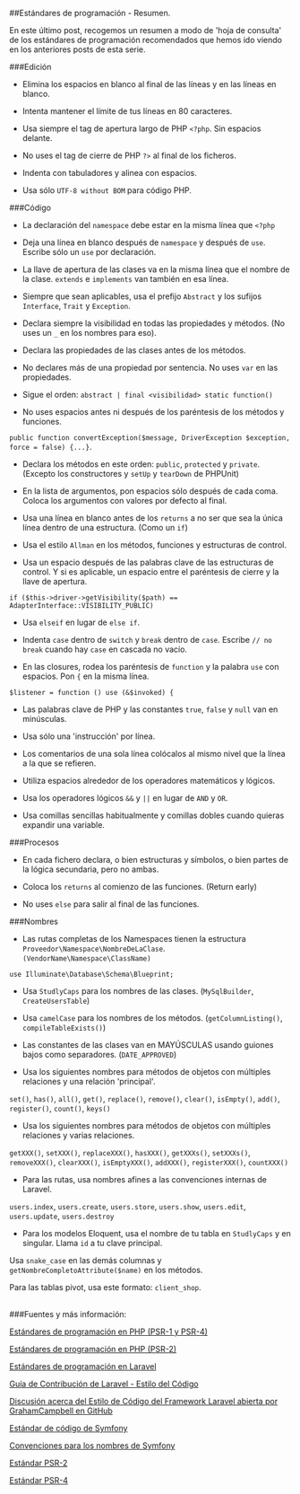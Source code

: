 ##Estándares de programación - Resumen.

En este último post, recogemos un resumen a modo de 'hoja de consulta' de los estándares de programación recomendados que hemos ido viendo en los anteriores posts de esta serie.

###Edición

 - Elimina los espacios en blanco al final de las líneas y en las líneas en blanco.

 - Intenta mantener el límite de tus líneas en 80 caracteres.

 - Usa siempre el tag de apertura largo de PHP `<?php`. Sin espacios delante.

 - No uses el tag de cierre de PHP `?>` al final de los ficheros.

 - Indenta con tabuladores y alinea con espacios.

 - Usa sólo `UTF-8 without BOM` para código PHP.  

###Código

 - La declaración del `namespace` debe estar en la misma línea que `<?php`

 - Deja una línea en blanco después de `namespace` y después de `use`. Escribe sólo un `use` por declaración.

 - La llave de apertura de las clases va en la misma línea que el nombre de la clase. `extends` e `implements` van también en esa línea.

 - Siempre que sean aplicables, usa el prefijo `Abstract` y los sufijos `Interface`, `Trait` y `Exception`.

 - Declara siempre la visibilidad en todas las propiedades y métodos. (No uses un `_` en los nombres para eso).

 - Declara las propiedades de las clases antes de los métodos.

 - No declares más de una propiedad por sentencia. No uses `var` en las propiedades.
 
 - Sigue el orden: `abstract | final <visibilidad> static function()`

 - No uses espacios antes ni después de los paréntesis de los métodos y funciones.
 
 `public function convertException($message, DriverException $exception, force = false) {...}`.

 - Declara los métodos en este orden: `public`, `protected` y `private`. (Excepto los constructores y `setUp` y `tearDown` de PHPUnit)

 - En la lista de argumentos, pon espacios sólo después de cada coma. Coloca los argumentos con valores por defecto al final.

 - Usa una línea en blanco antes de los `returns` a no ser que sea la única línea dentro de una estructura. (Como un `if`)

 - Usa el estilo `Allman` en los métodos, funciones y estructuras de control.

 - Usa un espacio después de las palabras clave de las estructuras de control. Y si es aplicable, un espacio entre el paréntesis de cierre y la llave de apertura.
  
 `if ($this->driver->getVisibility($path) == AdapterInterface::VISIBILITY_PUBLIC)`
 
 - Usa `elseif` en lugar de `else if`. 

 - Indenta `case` dentro de `switch` y `break` dentro de `case`. Escribe `// no break` cuando hay `case` en cascada no vacío.

 - En las closures, rodea los paréntesis de `function` y la palabra `use` con espacios. Pon `{` en la misma línea.

 `$listener = function () use (&$invoked) {`

 - Las palabras clave de PHP y las constantes `true`, `false` y `null` van en minúsculas.

 - Usa sólo una 'instrucción' por línea. 

 - Los comentarios de una sola línea colócalos al mismo nivel que la línea a la que se refieren.

 - Utiliza espacios alrededor de los operadores matemáticos y lógicos.

 - Usa los operadores lógicos `&&` y `||` en lugar de `AND` y `OR`.

 - Usa comillas sencillas habitualmente y comillas dobles cuando quieras expandir una variable.

###Procesos

 - En cada fichero declara, o bien estructuras y símbolos, o bien partes de la lógica secundaria, pero no ambas.

 - Coloca los `returns` al comienzo de las funciones. (Return early)

 - No uses `else` para salir al final de las funciones.

###Nombres

 - Las rutas completas de los Namespaces tienen la estructura `Proveedor\Namespace\NombreDeLaClase`. `(VendorName\Namespace\ClassName)`
 
 `use Illuminate\Database\Schema\Blueprint;`

 
 - Usa `StudlyCaps` para los nombres de las clases. (`MySqlBuilder`, `CreateUsersTable`)
 
 - Usa `camelCase` para los nombres de los métodos. (`getColumnListing()`, `compileTableExists()`)
  
 - Las constantes de las clases van en MAYÚSCULAS usando guiones bajos como separadores. (`DATE_APPROVED`)

 - Usa los siguientes nombres para métodos de objetos con múltiples relaciones y una relación 'principal'.
 
 `set()`, `has()`, `all()`, `get()`, `replace()`, `remove()`, `clear()`, `isEmpty()`, `add()`, `register()`, `count()`, `keys()`

 - Usa los siguientes nombres para métodos de objetos con múltiples relaciones y varias relaciones.
 
 `getXXX()`, `setXXX()`, `replaceXXX()`, `hasXXX()`, `getXXXs()`, `setXXXs()`, `removeXXX()`, `clearXXX()`, `isEmptyXXX()`, `addXXX()`, `registerXXX()`, `countXXX()`

 - Para las rutas, usa nombres afines a las convenciones internas de Laravel.

  `users.index`, `users.create`, `users.store`, `users.show`, `users.edit`, `users.update`, `users.destroy` 

 - Para los modelos Eloquent, usa el nombre de tu tabla en `StudlyCaps` y en singular. Llama `id` a tu clave principal.
  
  Usa `snake_case` en las demás columnas y `getNombreCompletoAttribute($name)` en los métodos.
  
  Para las tablas pivot, usa este formato: `client_shop`.
 
 
<br>  
###Fuentes y más información:

[Estándares de programación en PHP (PSR-1 y PSR-4)](https://github.com/jatubio/5minutos_laravel/wiki/Est%C3%A1ndares-de-programaci%C3%B3n-PSR-1-y-PSR-4)   

[Estándares de programación en PHP (PSR-2)](https://github.com/jatubio/5minutos_laravel/wiki/Est%C3%A1ndares-de-programaci%C3%B3n-PSR-2)   

[Estándares de programación en Laravel](https://github.com/jatubio/5minutos_laravel/wiki/Est%C3%A1ndares-de-programaci%C3%B3n-de-Laravel)

[Guía de Contribución de Laravel - Estilo del Código](http://laravel.com/docs/5.0/contributions#coding-style)   

[Discusión acerca del Estilo de Código del Framework Laravel abierta por GrahamCampbell en GitHub](https://github.com/laravel/framework/issues/6836)   

[Estándar de código de Symfony](http://symfony.com/doc/current/contributing/code/standards.html)

[Convenciones para los nombres de Symfony](http://symfony.com/doc/current/contributing/code/conventions.html)

[Estándar PSR-2](http://www.php-fig.org/psr/psr-2/)  

[Estándar PSR-4](http://www.php-fig.org/psr/psr-4/)  